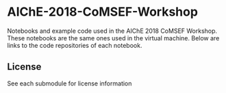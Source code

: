 # AIChE-2018-CoMSEF-Workshop
Notebooks and example code used in the AIChE 2018 CoMSEF Workshop. These notebooks are the same ones used in the virtual machine.
Below are links to the code repositories of each notebook.

## License 

See each submodule for license information
